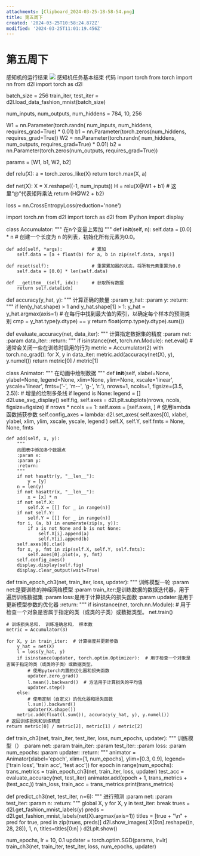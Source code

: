 ```yaml
---
attachments: [Clipboard_2024-03-25-18-58-54.png]
title: 第五周下
created: '2024-03-25T10:58:24.872Z'
modified: '2024-03-25T11:01:19.456Z'
---
```


# 第五周下
感知机的运行结果
![](@attachment/Clipboard_2024-03-25-18-58-54.png)
感知机任务基本结束
代码
import torch
from torch import nn
from d2l import torch as d2l

batch_size = 256
train_iter, test_iter = d2l.load_data_fashion_mnist(batch_size)

num_inputs, num_outputs, num_hiddens = 784, 10, 256

W1 = nn.Parameter(torch.randn(
    num_inputs, num_hiddens, requires_grad=True) * 0.01)
b1 = nn.Parameter(torch.zeros(num_hiddens, requires_grad=True))
W2 = nn.Parameter(torch.randn(
    num_hiddens, num_outputs, requires_grad=True) * 0.01)
b2 = nn.Parameter(torch.zeros(num_outputs, requires_grad=True))

params = [W1, b1, W2, b2]

def relu(X):
    a = torch.zeros_like(X)
    return torch.max(X, a)

def net(X):
    X = X.reshape((-1, num_inputs))
    H = relu(X@W1 + b1)  # 这里“@”代表矩阵乘法
    return (H@W2 + b2)


loss = nn.CrossEntropyLoss(reduction='none')

import torch.nn
from d2l import torch as d2l
from IPython import display

class Accumulator:
    """
    在n个变量上累加
    """
    def __init__(self, n):
        self.data = [0.0] * n       # 创建一个长度为 n 的列表，初始化所有元素为0.0。

    def add(self, *args):           # 累加
        self.data = [a + float(b) for a, b in zip(self.data, args)]

    def reset(self):                # 重置累加器的状态，将所有元素重置为0.0
        self.data = [0.0] * len(self.data)

    def __getitem__(self, idx):     # 获取所有数据
        return self.data[idx]


def accuracy(y_hat, y):
    """
    计算正确的数量
    :param y_hat:
    :param y:
    :return:
    """
    if len(y_hat.shape) > 1 and y_hat.shape[1] > 1:
        y_hat = y_hat.argmax(axis=1)            # 在每行中找到最大值的索引，以确定每个样本的预测类别
    cmp = y_hat.type(y.dtype) == y
    return float(cmp.type(y.dtype).sum())


def evaluate_accuracy(net, data_iter):
    """
    计算指定数据集的精度
    :param net:
    :param data_iter:
    :return:
    """
    if isinstance(net, torch.nn.Module):
        net.eval()                  # 通常会关闭一些在训练时启用的行为
    metric = Accumulator(2)
    with torch.no_grad():
        for X, y in data_iter:
            metric.add(accuracy(net(X), y), y.numel())
    return metric[0] / metric[1]



class Animator:
    """
    在动画中绘制数据
    """
    def __init__(self, xlabel=None, ylabel=None, legend=None, xlim=None,
                 ylim=None, xscale='linear', yscale='linear',
                 fmts=('-', 'm--', 'g-', 'r:'), nrows=1, ncols=1,
                 figsize=(3.5, 2.5)):
        # 增量的绘制多条线
        if legend is None:
            legend = []
        d2l.use_svg_display()
        self.fig, self.axes = d2l.plt.subplots(nrows, ncols, figsize=figsize)
        if nrows * ncols == 1:
            self.axes = [self.axes, ]
        # 使用lambda函数捕获参数
        self.config_axes = lambda: d2l.set_axes(
            self.axes[0], xlabel, ylabel, xlim, ylim, xscale, yscale, legend
        )
        self.X, self.Y, self.fmts = None, None, fmts


    def add(self, x, y):
        """
        向图表中添加多个数据点
        :param x:
        :param y:
        :return:
        """
        if not hasattr(y, "__len__"):
            y = [y]
        n = len(y)
        if not hasattr(x, "__len__"):
            x = [x] * n
        if not self.X:
            self.X = [[] for _ in range(n)]
        if not self.Y:
            self.Y = [[] for _ in range(n)]
        for i, (a, b) in enumerate(zip(x, y)):
            if a is not None and b is not None:
                self.X[i].append(a)
                self.Y[i].append(b)
        self.axes[0].cla()
        for x, y, fmt in zip(self.X, self.Y, self.fmts):
            self.axes[0].plot(x, y, fmt)
        self.config_axes()
        display.display(self.fig)
        display.clear_output(wait=True)


def train_epoch_ch3(net, train_iter, loss, updater):
    """
    训练模型一轮
    :param net:是要训练的神经网络模型
    :param train_iter:是训练数据的数据迭代器，用于遍历训练数据集
    :param loss:是用于计算损失的损失函数
    :param updater:是用于更新模型参数的优化器
    :return:
    """
    if isinstance(net, torch.nn.Module):  # 用于检查一个对象是否属于指定的类（或类的子类）或数据类型。
        net.train()

    # 训练损失总和， 训练准确总和， 样本数
    metric = Accumulator(3)

    for X, y in train_iter:  # 计算梯度并更新参数
        y_hat = net(X)
        l = loss(y_hat, y)
        if isinstance(updater, torch.optim.Optimizer):  # 用于检查一个对象是否属于指定的类（或类的子类）或数据类型。
            # 使用pytorch内置的优化器和损失函数
            updater.zero_grad()
            l.mean().backward()  # 方法用于计算损失的平均值
            updater.step()
        else:
            # 使用定制（自定义）的优化器和损失函数
            l.sum().backward()
            updater(X.shape())
        metric.add(float(l.sum()), accuracy(y_hat, y), y.numel())
    # 返回训练损失和训练精度
    return metric[0] / metric[2], metric[1] / metric[2]


def train_ch3(net, train_iter, test_iter, loss, num_epochs, updater):
    """
    训练模型（）
    :param net:
    :param train_iter:
    :param test_iter:
    :param loss:
    :param num_epochs:
    :param updater:
    :return:
    """
    animator = Animator(xlabel='epoch', xlim=[1, num_epochs], ylim=[0.3, 0.9],
                        legend=['train loss', 'train acc', 'test acc'])
    for epoch in range(num_epochs):
        trans_metrics = train_epoch_ch3(net, train_iter, loss, updater)
        test_acc = evaluate_accuracy(net, test_iter)
        animator.add(epoch + 1, trans_metrics + (test_acc,))
        train_loss, train_acc = trans_metrics
        print(trans_metrics)


def predict_ch3(net, test_iter, n=6):
    """
    进行预测
    :param net:
    :param test_iter:
    :param n:
    :return:
    """
    global X, y
    for X, y in test_iter:
        break
    trues = d2l.get_fashion_mnist_labels(y)
    preds = d2l.get_fashion_mnist_labels(net(X).argmax(axis=1))
    titles = [true + "\n" + pred for true, pred in zip(trues, preds)]
    d2l.show_images(
        X[0:n].reshape((n, 28, 28)), 1, n, titles=titles[0:n]
    )
    d2l.plt.show()


num_epochs, lr = 10, 0.1
updater = torch.optim.SGD(params, lr=lr)
train_ch3(net, train_iter, test_iter, loss, num_epochs, updater)
